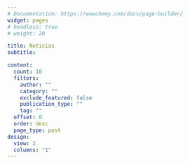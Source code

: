 ```yaml
---
# Documentation: https://wowchemy.com/docs/page-builder/
widget: pages
# headless: true
# weight: 20

title: Noticias
subtitle:

content:
  count: 10
  filters:
    author: ""
    category: ""
    exclude_featured: false
    publication_type: ""
    tag: ""
  offset: 0
  order: desc
  page_type: post
design:
  view: 3
  columns: "1"
---
```

